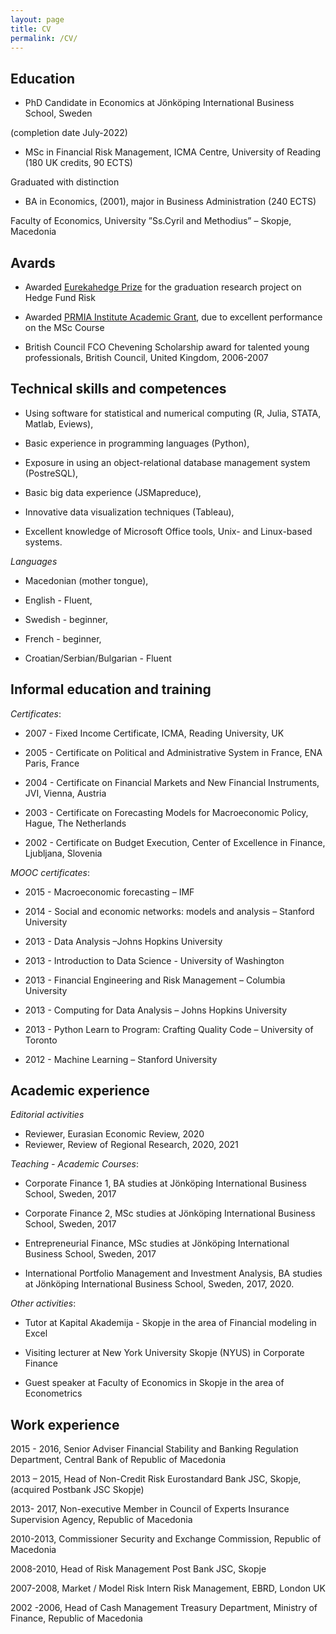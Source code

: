 ```yaml
---
layout: page
title: CV
permalink: /CV/
--- 
```


## Education 


- PhD Candidate in Economics at Jönköping International Business School, Sweden 

(completion date July-2022)



- MSc in Financial Risk Management, ICMA Centre, University of Reading (180 UK credits, 90 ECTS)

Graduated with distinction


- BA in Economics, (2001), major in Business Administration (240 ECTS)

Faculty of Economics, University ”Ss.Cyril and Methodius” – Skopje, Macedonia
 

## Avards

- Awarded [Eurekahedge Prize](https://www.icmacentre.ac.uk/news/2007/another-prize-for-star-finance-student) for the graduation research project on Hedge Fund Risk

- Awarded [PRMIA Institute Academic Grant](https://www.icmacentre.ac.uk/news/2007/carol-alexander-selects-aleksander-petreski-to-receive-prmia-institute-grant), due to excellent performance on the MSc Course

- British Council FCO Chevening Scholarship award for talented young professionals, British Council, United Kingdom, 2006-2007

 



## Technical skills and competences

- Using software for statistical and numerical computing (R, Julia, STATA, Matlab, Eviews),

- Basic experience in programming languages (Python),

- Exposure in using an object-relational database management system (PostreSQL),

- Basic big data experience (JSMapreduce),

- Innovative data visualization techniques (Tableau),

- Excellent knowledge of Microsoft Office tools, Unix- and Linux-based systems.


*Languages*

- Macedonian (mother tongue),

- English - Fluent,

- Swedish - beginner,

- French - beginner,

- Croatian/Serbian/Bulgarian - Fluent


## Informal education and training

*Certificates*:

- 2007 - Fixed Income Certificate, ICMA, Reading University, UK

- 2005 - Certificate on Political and Administrative System in France, ENA Paris, France

- 2004 - Certificate on Financial Markets and New Financial Instruments, JVI, Vienna, Austria

- 2003 - Certificate on Forecasting Models for Macroeconomic Policy, Hague, The Netherlands

- 2002 - Certificate on Budget Execution, Center of Excellence in Finance, Ljubljana, Slovenia



*MOOC certificates*:

- 2015 - Macroeconomic forecasting – IMF

- 2014 - Social and economic networks: models and analysis – Stanford University

- 2013 - Data Analysis –Johns Hopkins University

- 2013 - Introduction to Data Science - University of Washington

- 2013 - Financial Engineering and Risk Management – Columbia University

- 2013 - Computing for Data Analysis – Johns Hopkins University

- 2013 - Python Learn to Program: Crafting Quality Code – University of Toronto

- 2012 - Machine Learning – Stanford University


## Academic experience


*Editorial activities*

-	Reviewer, Eurasian Economic Review, 2020
-	Reviewer, Review of Regional Research, 2020, 2021


*Teaching - Academic Courses*:

- Corporate Finance 1, BA studies at Jönköping International Business School, Sweden, 2017

- Corporate Finance 2, MSc studies at Jönköping International Business School, Sweden, 2017

- Entrepreneurial Finance, MSc studies at Jönköping International Business School, Sweden, 2017

- International Portfolio Management and Investment Analysis, BA studies at Jönköping International Business School, Sweden, 2017, 2020.


*Other activities*:

- Tutor at Kapital Akademija - Skopje in the area of Financial modeling in Excel

- Visiting lecturer at New York University Skopje (NYUS) in Corporate Finance

- Guest speaker at Faculty of Economics in Skopje in the area of Econometrics


## Work experience


2015 - 2016, Senior Adviser
Financial Stability and Banking Regulation Department, Central Bank of Republic of Macedonia


2013 – 2015, Head of Non-Credit Risk
Eurostandard Bank JSC, Skopje,
(acquired Postbank JSC Skopje)


2013- 2017, Non-executive Member in Council of Experts
Insurance Supervision Agency,  Republic of Macedonia


2010-2013, Commissioner	
Security and Exchange Commission, Republic of Macedonia



2008-2010, Head of Risk Management
Post Bank JSC, Skopje



2007-2008, Market / Model Risk Intern
Risk Management, EBRD, London UK



2002 -2006, Head of Cash Management
Treasury Department, Ministry of Finance,  Republic of Macedonia


